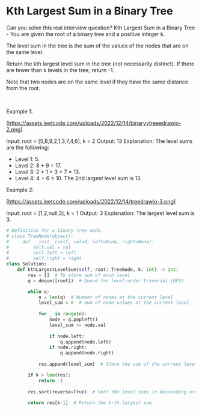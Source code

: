 # Kth Largest Sum in a Binary Tree

Can you solve this real interview question? Kth Largest Sum in a Binary Tree - You are given the root of a binary tree and a positive integer k.

The level sum in the tree is the sum of the values of the nodes that are on the same level.

Return the kth largest level sum in the tree (not necessarily distinct). If there are fewer than k levels in the tree, return -1.

Note that two nodes are on the same level if they have the same distance from the root.

 

Example 1:

[https://assets.leetcode.com/uploads/2022/12/14/binaryytreeedrawio-2.png]


Input: root = [5,8,9,2,1,3,7,4,6], k = 2
Output: 13
Explanation: The level sums are the following:
- Level 1: 5.
- Level 2: 8 + 9 = 17.
- Level 3: 2 + 1 + 3 + 7 = 13.
- Level 4: 4 + 6 = 10.
The 2nd largest level sum is 13.


Example 2:

[https://assets.leetcode.com/uploads/2022/12/14/treedrawio-3.png]


Input: root = [1,2,null,3], k = 1
Output: 3
Explanation: The largest level sum is 3.

```py
# Definition for a binary tree node.
# class TreeNode(object):
#     def __init__(self, val=0, left=None, right=None):
#         self.val = val
#         self.left = left
#         self.right = right
class Solution:
    def kthLargestLevelSum(self, root: TreeNode, k: int) -> int:
        res = []  # To store sum of each level
        q = deque([root])  # Queue for level-order traversal (BFS)

        while q:
            n = len(q)  # Number of nodes at the current level
            level_sum = 0  # Sum of node values at the current level
            
            for _ in range(n):
                node = q.popleft()
                level_sum += node.val
                
                if node.left:
                    q.append(node.left)
                if node.right:
                    q.append(node.right)
                    
            res.append(level_sum)  # Store the sum of the current level

        if k > len(res):
            return -1
        
        res.sort(reverse=True)  # Sort the level sums in descending order
        
        return res[k-1]  # Return the k-th largest sum
```
